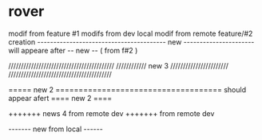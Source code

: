 # rover
modif from feature #1
modifs from dev local
modif from remote
feature/#2 creation
---------------------------------------- new ----------------------
will appeare after -- new -- ( from f#2 )

//////////////////////////////////////////
//////////// new 3 ///////////////////////
/////////////////////////////////////////

===== new 2 ====================================
should appear afert ==== new 2 ====

+++++++ news 4 from remote dev +++++++ 
from remote dev

------- new from local ------
